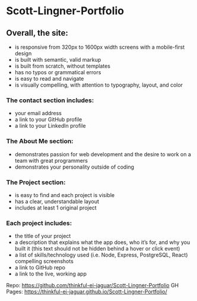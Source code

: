 # Scott-Lingner-Portfolio

## Overall, the site:

* is responsive from 320px to 1600px width screens with a mobile-first design
* is built with semantic, valid markup
* is built from scratch, without templates
* has no typos or grammatical errors
* is easy to read and navigate
* is visually compelling, with attention to typography, layout, and color

### The contact section includes:

* your email address
* a link to your GitHub profile
* a link to your LinkedIn profile

### The About Me section:

* demonstrates passion for web development and the desire to work on a team with great programmers
* demonstrates your personality outside of coding

### The Project section:

* is easy to find and each project is visible
* has a clear, understandable layout
* includes at least 1 original project

### Each project includes:

* the title of your project
* a description that explains what the app does, who it’s for, and why you built it (this text should not be hidden behind a hover or click event)
* a list of skills/technology used (i.e. Node, Express, PostgreSQL, React)
compelling screenshots
* a link to GitHub repo
* a link to the live, working app

Repo: https://github.com/thinkful-ei-jaguar/Scott-Lingner-Portfolio
GH Pages: https://thinkful-ei-jaguar.github.io/Scott-Lingner-Portfolio/